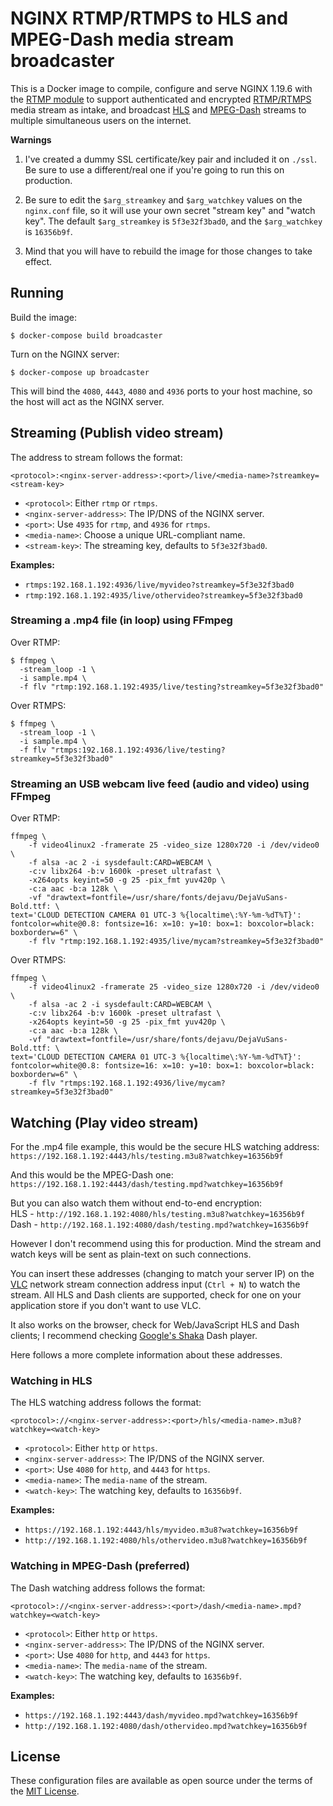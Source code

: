 # NGINX RTMP/RTMPS to HLS and MPEG-Dash media stream broadcaster

This is a Docker image to compile, configure and serve NGINX 1.19.6 with the [RTMP module](https://github.com/arut/nginx-rtmp-module/) to support authenticated and encrypted [RTMP/RTMPS](https://en.wikipedia.org/wiki/Real-Time_Messaging_Protocol) media stream as intake, and broadcast [HLS](https://en.wikipedia.org/wiki/HTTP_Live_Streaming) and [MPEG-Dash](https://en.wikipedia.org/wiki/Dynamic_Adaptive_Streaming_over_HTTP) streams to multiple simultaneous users on the internet.

**Warnings**  
1. I've created a dummy SSL certificate/key pair and included it on `./ssl`. Be sure to use a different/real one if you're going to run this on production.

2. Be sure to edit the `$arg_streamkey` and `$arg_watchkey` values on the `nginx.conf` file, so it will use your own secret "stream key" and "watch key". The default `$arg_streamkey` is `5f3e32f3bad0`, and the `$arg_watchkey` is `16356b9f`.

3. Mind that you will have to rebuild the image for those changes to take effect.

## Running

Build the image:
```
$ docker-compose build broadcaster
```

Turn on the NGINX server:
```
$ docker-compose up broadcaster
```

This will bind the `4080`, `4443`, `4080` and `4936` ports to your host machine, so the host will act as the NGINX server.

## Streaming (Publish video stream)

The address to stream follows the format:
```
<protocol>:<nginx-server-address>:<port>/live/<media-name>?streamkey=<stream-key>
```

- `<protocol>`: Either `rtmp` or `rtmps`.
- `<nginx-server-address>`: The IP/DNS of the NGINX server.
- `<port>`: Use `4935` for `rtmp`, and `4936` for `rtmps`.
- `<media-name>`: Choose a unique URL-compliant name.
- `<stream-key>`: The streaming key, defaults to `5f3e32f3bad0`.

**Examples:**
- `rtmps:192.168.1.192:4936/live/myvideo?streamkey=5f3e32f3bad0`
- `rtmp:192.168.1.192:4935/live/othervideo?streamkey=5f3e32f3bad0`

### Streaming a .mp4 file (in loop) using FFmpeg

Over RTMP:
```
$ ffmpeg \
  -stream_loop -1 \
  -i sample.mp4 \
  -f flv "rtmp:192.168.1.192:4935/live/testing?streamkey=5f3e32f3bad0"
```

Over RTMPS:
```
$ ffmpeg \
  -stream_loop -1 \
  -i sample.mp4 \
  -f flv "rtmps:192.168.1.192:4936/live/testing?streamkey=5f3e32f3bad0"
```

### Streaming an USB webcam live feed (audio and video) using FFmpeg

Over RTMP:
```
ffmpeg \
    -f video4linux2 -framerate 25 -video_size 1280x720 -i /dev/video0 \
    -f alsa -ac 2 -i sysdefault:CARD=WEBCAM \
    -c:v libx264 -b:v 1600k -preset ultrafast \
    -x264opts keyint=50 -g 25 -pix_fmt yuv420p \
    -c:a aac -b:a 128k \
    -vf "drawtext=fontfile=/usr/share/fonts/dejavu/DejaVuSans-Bold.ttf: \
text='CLOUD DETECTION CAMERA 01 UTC-3 %{localtime\:%Y-%m-%dT%T}': fontcolor=white@0.8: fontsize=16: x=10: y=10: box=1: boxcolor=black: boxborderw=6" \
    -f flv "rtmp:192.168.1.192:4935/live/mycam?streamkey=5f3e32f3bad0"
```

Over RTMPS:
```
ffmpeg \
    -f video4linux2 -framerate 25 -video_size 1280x720 -i /dev/video0 \
    -f alsa -ac 2 -i sysdefault:CARD=WEBCAM \
    -c:v libx264 -b:v 1600k -preset ultrafast \
    -x264opts keyint=50 -g 25 -pix_fmt yuv420p \
    -c:a aac -b:a 128k \
    -vf "drawtext=fontfile=/usr/share/fonts/dejavu/DejaVuSans-Bold.ttf: \
text='CLOUD DETECTION CAMERA 01 UTC-3 %{localtime\:%Y-%m-%dT%T}': fontcolor=white@0.8: fontsize=16: x=10: y=10: box=1: boxcolor=black: boxborderw=6" \
    -f flv "rtmps:192.168.1.192:4936/live/mycam?streamkey=5f3e32f3bad0"
```

## Watching (Play video stream)

For the .mp4 file example, this would be the secure HLS watching address:  
`https://192.168.1.192:4443/hls/testing.m3u8?watchkey=16356b9f`

And this would be the MPEG-Dash one:  
`https://192.168.1.192:4443/dash/testing.mpd?watchkey=16356b9f`

But you can also watch them without end-to-end encryption:  
HLS - `http://192.168.1.192:4080/hls/testing.m3u8?watchkey=16356b9f`  
Dash - `http://192.168.1.192:4080/dash/testing.mpd?watchkey=16356b9f`

However I don't recommend using this for production. Mind the stream and watch keys will be sent as plain-text on such connections.

You can insert these addresses (changing to match your server IP) on the [VLC](https://www.videolan.org/vlc/index.html) network stream connection address input (`Ctrl + N`) to watch the stream. All HLS and Dash clients are supported, check for one on your application store if you don't want to use VLC.

It also works on the browser, check for Web/JavaScript HLS and Dash clients; I recommend checking [Google's Shaka](https://github.com/google/shaka-player) Dash player.

Here follows a more complete information about these addresses.

### Watching in HLS

The HLS watching address follows the format:
```
<protocol>://<nginx-server-address>:<port>/hls/<media-name>.m3u8?watchkey=<watch-key>
```

- `<protocol>`: Either `http` or `https`.
- `<nginx-server-address>`: The IP/DNS of the NGINX server.
- `<port>`: Use `4080` for `http`, and `4443` for `https`.
- `<media-name>`: The `media-name` of the stream.
- `<watch-key>`: The watching key, defaults to `16356b9f`.

**Examples:**
- `https://192.168.1.192:4443/hls/myvideo.m3u8?watchkey=16356b9f`
- `http://192.168.1.192:4080/hls/othervideo.m3u8?watchkey=16356b9f`

### Watching in MPEG-Dash (preferred)

The Dash watching address follows the format:
```
<protocol>://<nginx-server-address>:<port>/dash/<media-name>.mpd?watchkey=<watch-key>
```

- `<protocol>`: Either `http` or `https`.
- `<nginx-server-address>`: The IP/DNS of the NGINX server.
- `<port>`: Use `4080` for `http`, and `4443` for `https`.
- `<media-name>`: The `media-name` of the stream.
- `<watch-key>`: The watching key, defaults to `16356b9f`.

**Examples:**
- `https://192.168.1.192:4443/dash/myvideo.mpd?watchkey=16356b9f`
- `http://192.168.1.192:4080/dash/othervideo.mpd?watchkey=16356b9f`

## License

These configuration files are available as open source under the terms of the [MIT License](https://opensource.org/licenses/MIT).
